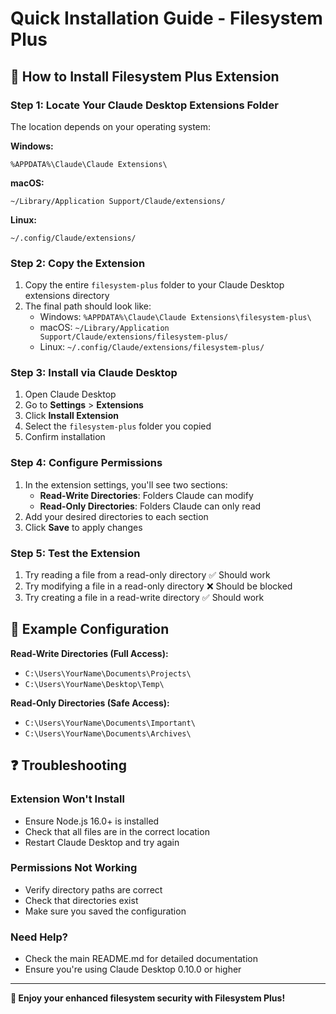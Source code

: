 # Quick Installation Guide - Filesystem Plus

## 🚀 How to Install Filesystem Plus Extension

### Step 1: Locate Your Claude Desktop Extensions Folder
The location depends on your operating system:

**Windows:**
```
%APPDATA%\Claude\Claude Extensions\
```

**macOS:**
```
~/Library/Application Support/Claude/extensions/
```

**Linux:**
```
~/.config/Claude/extensions/
```

### Step 2: Copy the Extension
1. Copy the entire `filesystem-plus` folder to your Claude Desktop extensions directory
2. The final path should look like:
   - Windows: `%APPDATA%\Claude\Claude Extensions\filesystem-plus\`
   - macOS: `~/Library/Application Support/Claude/extensions/filesystem-plus/`
   - Linux: `~/.config/Claude/extensions/filesystem-plus/`

### Step 3: Install via Claude Desktop
1. Open Claude Desktop
2. Go to **Settings** > **Extensions**
3. Click **Install Extension**
4. Select the `filesystem-plus` folder you copied
5. Confirm installation

### Step 4: Configure Permissions
1. In the extension settings, you'll see two sections:
   - **Read-Write Directories**: Folders Claude can modify
   - **Read-Only Directories**: Folders Claude can only read
2. Add your desired directories to each section
3. Click **Save** to apply changes

### Step 5: Test the Extension
1. Try reading a file from a read-only directory ✅ Should work
2. Try modifying a file in a read-only directory ❌ Should be blocked
3. Try creating a file in a read-write directory ✅ Should work

## 🔧 Example Configuration

**Read-Write Directories (Full Access):**
- `C:\Users\YourName\Documents\Projects\`
- `C:\Users\YourName\Desktop\Temp\`

**Read-Only Directories (Safe Access):**
- `C:\Users\YourName\Documents\Important\`
- `C:\Users\YourName\Documents\Archives\`

## ❓ Troubleshooting

### Extension Won't Install
- Ensure Node.js 16.0+ is installed
- Check that all files are in the correct location
- Restart Claude Desktop and try again

### Permissions Not Working
- Verify directory paths are correct
- Check that directories exist
- Make sure you saved the configuration

### Need Help?
- Check the main README.md for detailed documentation
- Ensure you're using Claude Desktop 0.10.0 or higher

---

**🎉 Enjoy your enhanced filesystem security with Filesystem Plus!**

